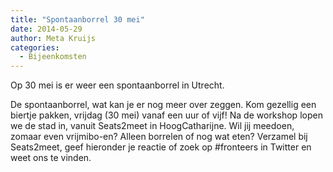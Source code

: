 ```yaml
---
title: "Spontaanborrel 30 mei"
date: 2014-05-29
author: Meta Kruijs
categories: 
  - Bijeenkomsten
---
```

Op 30 mei is er weer een spontaanborrel in Utrecht.

De spontaanborrel, wat kan je er nog meer over zeggen. Kom gezellig een biertje pakken, vrijdag (30 mei) vanaf een uur of vijf! Na de workshop lopen we de stad in, vanuit Seats2meet in HoogCatharijne. Wil jij meedoen, zomaar even vrijmibo-en? Alleen borrelen of nog wat eten? Verzamel bij Seats2meet, geef hieronder je reactie of zoek op #fronteers in Twitter en weet ons te vinden.